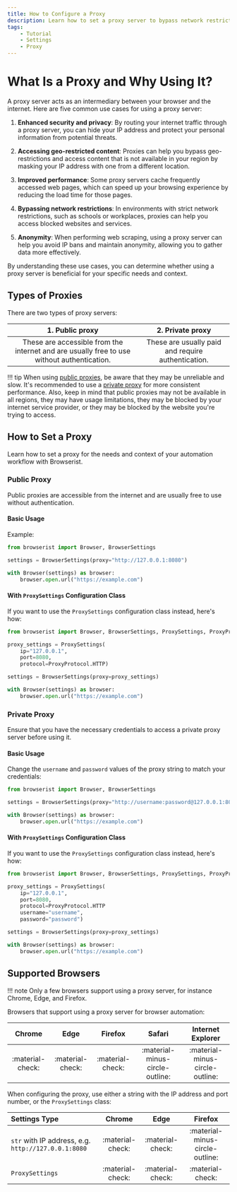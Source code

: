 ```yaml
---
title: How to Configure a Proxy
description: Learn how to set a proxy server to bypass network restrictions and maintain anonymity while web scraping. With Browserist as extension to Selenium, it's easy to configure with few lines of code.
tags:
    - Tutorial
    - Settings
    - Proxy
---
```


# What Is a Proxy and Why Using It?
A proxy server acts as an intermediary between your browser and the internet. Here are five common use cases for using a proxy server:

1. **Enhanced security and privacy**: By routing your internet traffic through a proxy server, you can hide your IP address and protect your personal information from potential threats.

2. **Accessing geo-restricted content**: Proxies can help you bypass geo-restrictions and access content that is not available in your region by masking your IP address with one from a different location.

3. **Improved performance**: Some proxy servers cache frequently accessed web pages, which can speed up your browsing experience by reducing the load time for those pages.

4. **Bypassing network restrictions**: In environments with strict network restrictions, such as schools or workplaces, proxies can help you access blocked websites and services.

5. **Anonymity**: When performing web scraping, using a proxy server can help you avoid IP bans and maintain anonymity, allowing you to gather data more effectively.

By understanding these use cases, you can determine whether using a proxy server is beneficial for your specific needs and context.

## Types of Proxies
There are two types of proxy servers:

| 1. Public proxy                                                                            | 2. Private proxy                                   |
| :----------------------------------------------------------------------------------------: | :------------------------------------------------: |
| These are accessible from the internet and are usually free to use without authentication. | These are usually paid and require authentication. |

!!! tip
    When using [public proxies](#public-proxy), be aware that they may be unreliable and slow. It's recommended to use a [private proxy](#private-proxy) for more consistent performance. Also, keep in mind that public proxies may not be available in all regions, they may have usage limitations, they may be blocked by your internet service provider, or they may be blocked by the website you're trying to access.

## How to Set a Proxy
Learn how to set a proxy for the needs and context of your automation workflow with Browserist.

### Public Proxy
Public proxies are accessible from the internet and are usually free to use without authentication.

#### Basic Usage
Example:

```python linenums="1" hl_lines="3"
from browserist import Browser, BrowserSettings

settings = BrowserSettings(proxy="http://127.0.0.1:8080")

with Browser(settings) as browser:
    browser.open.url("https://example.com")
```

#### With `ProxySettings` Configuration Class
If you want to use the `ProxySettings` configuration class instead, here's how:

```python linenums="1" hl_lines="3-6"
from browserist import Browser, BrowserSettings, ProxySettings, ProxyProtocol

proxy_settings = ProxySettings(
    ip="127.0.0.1",
    port=8080,
    protocol=ProxyProtocol.HTTP)

settings = BrowserSettings(proxy=proxy_settings)

with Browser(settings) as browser:
    browser.open.url("https://example.com")
```

### Private Proxy
Ensure that you have the necessary credentials to access a private proxy server before using it.

#### Basic Usage
Change the `username` and `password` values of the proxy string to match your credentials:

```python linenums="1" hl_lines="3"
from browserist import Browser, BrowserSettings

settings = BrowserSettings(proxy="http://username:password@127.0.0.1:8080")

with Browser(settings) as browser:
    browser.open.url("https://example.com")
```

#### With `ProxySettings` Configuration Class
If you want to use the `ProxySettings` configuration class instead, here's how:

```python linenums="1" hl_lines="3-8"
from browserist import Browser, BrowserSettings, ProxySettings, ProxyProtocol

proxy_settings = ProxySettings(
    ip="127.0.0.1",
    port=8080,
    protocol=ProxyProtocol.HTTP
    username="username",
    password="password")

settings = BrowserSettings(proxy=proxy_settings)

with Browser(settings) as browser:
    browser.open.url("https://example.com")
```

## Supported Browsers

!!! note
    Only a few browsers support using a proxy server, for instance Chrome, Edge, and Firefox.

Browsers that support using a proxy server for browser automation:

<div id="proxy-supported-browsers-table"></div>

| Chrome           | Edge             | Firefox           | Safari                          | Internet Explorer               |
| :--------------: | :--------------: | :---------------: | :-----------------------------: | :-----------------------------: |
| :material-check: | :material-check: | :material-check:  | :material-minus-circle-outline: | :material-minus-circle-outline: |


When configuring the proxy, use either a string with the IP address and port number, or the `ProxySettings` class:

<div id="proxy-settings-browser-support-table"></div>

| Settings Type                                       | Chrome           | Edge             | Firefox                         |
| :-------------------------------------------------- | :--------------: | :--------------: | :-----------------------------: |
| `str` with IP address, e.g. `http://127.0.0.1:8080` | :material-check: | :material-check: | :material-minus-circle-outline: |
| `ProxySettings`                                     | :material-check: | :material-check: | :material-check:                |
